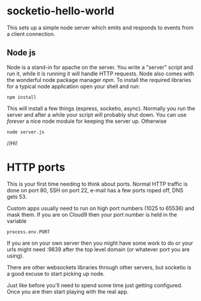 # socketio-hello-world

This sets up a simple node server which emits and responds to events from a client connection.

## Node js

Node is a stand-in for apache on the server.  You write a "server" script and run it, while it is running it will handle HTTP requests.  Node also comes with the wonderful node package manager *npm*.  To install the required libraries for a typical node application open your shell and run:

    npm install

This will install a few things (express, socketio, async).  Normally you run the server and after a while your script will probably shut down.  You can use *forever* a nice node module for keeping the server up.  Otherwise

    node server.js
//Hi!
# HTTP ports

This is your first time needing to think about ports.  Normal HTTP traffic is done on port 80, SSH on port 22, e-mail has a few ports roped off, DNS gets 53.

Custom apps usually need to run on high port numbers (1025 to 65536) and mask them.  If you are on Cloud9 then your port number is 
held in the variable 

    process.env.PORT

If you are on your own server then you might have some work to do or your urls might need :9839 after the top level domain (or whatever port you are using).

There are other websockets libraries through other servers, but socketio is a good excuse to start picking up node.

Just like before you'll need to spend some time just getting configured.  Once you are then start playing with the real app.
